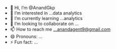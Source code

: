 - 👋 Hi, I’m @AnandGkp
- 👀 I’m interested in ...data analytics
- 🌱 I’m currently learning ...analytics
- 💞️ I’m looking to collaborate on ...
- 📫 How to reach me ...anandagent9@gmail.com
- 😄 Pronouns: ...
- ⚡ Fun fact: ...

<!---
AnandGkp/AnandGkp is a ✨ special ✨ repository because its `README.md` (this file) appears on your GitHub profile.
You can click the Preview link to take a look at your changes.
--->
